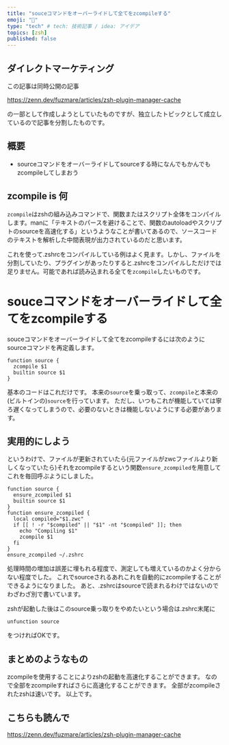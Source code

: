 ```yaml
---
title: "souceコマンドをオーバーライドして全てをzcompileする"
emoji: "🚀"
type: "tech" # tech: 技術記事 / idea: アイデア
topics: [zsh]
published: false
---
```

## ダイレクトマーケティング
この記事は同時公開の記事

https://zenn.dev/fuzmare/articles/zsh-plugin-manager-cache

の一部として作成しようとしていたものですが、独立したトピックとして成立しているので記事を分割したものです。

## 概要
- sourceコマンドをオーバーライドしてsourceする時になんでもかんでもzcompileしてしまおう

## zcompile is 何
`zcompile`はzshの組み込みコマンドで、関数またはスクリプト全体をコンパイルします。manに「テキストのパースを避けることで、関数のautoloadやスクリプトのsourceを高速化する」というようなことが書いてあるので、ソースコードのテキストを解析した中間表現が出力されているのだと思います。

これを使って.zshrcをコンパイルしている例はよく見ます。しかし、ファイルを分割していたり、プラグインがあったりすると.zshrcをコンパイルしただけでは足りません。可能であれば読み込まれる全てを`zcompile`したいものです。

# souceコマンドをオーバーライドして全てをzcompileする
souceコマンドをオーバーライドして全てをzcompileするには次のようにsourceコマンドを再定義します。

```sh:.zshrc
function source {
  zcompile $1
  builtin source $1
}
```

基本のコードはこれだけです。
本来の`source`を乗っ取って、`zcompile`と本来の(ビルトインの)`source`を行っています。
ただし、いつもこれが機能していては寧ろ遅くなってしまうので、必要のないときは機能しないようにする必要があります。

## 実用的にしよう
というわけで、ファイルが更新されていたら(元ファイルがzwcファイルより新しくなっていたら)それをzcompileするという関数`ensure_zcompiled`を用意してこれを毎回呼ぶようにしました。

```sh:.zshrc
function source {
  ensure_zcompiled $1
  builtin source $1
}
function ensure_zcompiled {
  local compiled="$1.zwc"
  if [[ ! -r "$compiled" || "$1" -nt "$compiled" ]]; then
    echo "Compiling $1"
    zcompile $1
  fi
}
ensure_zcompiled ~/.zshrc
```

処理時間の増加は誤差に埋もれる程度で、測定しても増えているのかよく分からない程度でした。
これでsourceされるあれこれを自動的にzcompileすることができるようになりました。
あと、.zshrcはsourceで読まれるわけではないのでわざわざ別で書いています。

zshが起動した後はこのsource乗っ取りをやめたいという場合は.zshrc末尾に

```sh:.zshrc
unfunction source
```

をつければOKです。

## まとめのようなもの
zcompileを使用することによりzshの起動を高速化することができます。
なので全部をzcompileすればさらに高速化することができます。
全部がzcompileされたzshは速いです。
以上です。

## こちらも読んで

https://zenn.dev/fuzmare/articles/zsh-plugin-manager-cache
